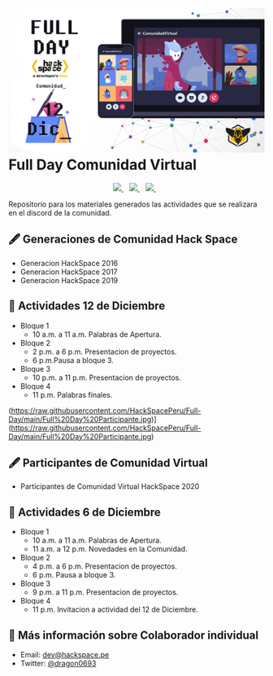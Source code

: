 # [![Entrenamiento de comunidades](https://raw.githubusercontent.com/HackSpacePeru/Full-Day/main/Full%20Day%20Comunidad.jpg)](https://raw.githubusercontent.com/HackSpacePeru/Full-Day/main/Full%20Day%20Comunidad.jpg) Full Day Comunidad Virtual

<p align='center'>
   <a href="https://twitter.com/hackspaceperu">
     <img src="https://img.shields.io/badge/twitter-%231DA1F2.svg?&style=for-the-badge&logo=twitter&logoColor=white&countColor=%232ea44f" />
  </a>&nbsp;&nbsp;
  <a href="https://www.linkedin.com/company/hack-space">
     <img src="https://img.shields.io/badge/linkedin-%230077B5.svg?&style=for-the-badge&logo=linkedin&logoColor=white" />
  </a>&nbsp;&nbsp;
  <a href="https://www.instagram.com/hackspaceboost">
    <img src="https://img.shields.io/badge/instagram-%23E4405F.svg?&style=for-the-badge&logo=instagram&logoColor=white" />        
  </a>&nbsp;&nbsp;
</p>

Repositorio para los materiales generados las actividades que se realizara en el discord de la comunidad.

## 🖋 Generaciones de Comunidad Hack Space

* Generacion HackSpace 2016
* Generacion HackSpace 2017
* Generacion HackSpace 2019

## 🔖 Actividades 12 de Diciembre

* Bloque 1
    * 10 a.m. a 11 a.m. Palabras de Apertura.
* Bloque 2
    * 2 p.m. a 6 p.m. Presentacion de proyectos.
    * 6 p.m.Pausa a bloque 3.
* Bloque 3
    * 10 p.m. a 11 p.m. Presentacion de proyectos.
* Bloque 4
    *  11 p.m. Palabras finales.

(https://raw.githubusercontent.com/HackSpacePeru/Full-Day/main/Full%20Day%20Participante.jpg)](https://raw.githubusercontent.com/HackSpacePeru/Full-Day/main/Full%20Day%20Participante.jpg)

## 🖋 Participantes de Comunidad Virtual

* Participantes de Comunidad Virtual HackSpace 2020

## 🔖 Actividades 6 de Diciembre

* Bloque 1 
    * 10 a.m. a 11 a.m. Palabras de Apertura.
    * 11 a.m. a 12 p.m. Novedades en la Comunidad.
* Bloque 2
    * 4 p.m. a 6 p.m. Presentacion de proyectos.
    * 6 p.m. Pausa a bloque 3.
* Bloque 3
    * 9 p.m. a 11 p.m. Presentacion de proyectos.
* Bloque 4
    * 11 p.m. Invitacion a actividad del 12 de Diciembre.

## 👀 Más información sobre Colaborador individual

- Email: dev@hackspace.pe
- Twitter: [@dragon0693](https://twitter.com/dragon0693)

